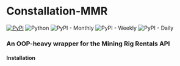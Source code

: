 # Constallation-MMR
[![PyPi](https://img.shields.io/badge/PyPi-1.0.0-yellow?labelColor=blue&style=flat&logo=pypi&logoColor=yellow&link=https://pypi.org/project/constallation_mmr)](https://pypi.org/project/constallation_mmr)
![Python](https://img.shields.io/badge/Python-3.8-blue?labelColor=yellow&style=flat&logo=python)
![PyPI - Monthly](https://img.shields.io/pypi/dm/constallation_mmr)
![PyPI - Weekly](https://img.shields.io/pypi/dw/constallation_mmr)
![PyPI - Daily](https://img.shields.io/pypi/dd/constallation_mmr)
### An OOP-heavy wrapper for the Mining Rig Rentals API
#### Installation
